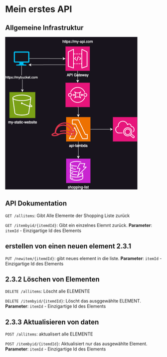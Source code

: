 # Mein erstes API

## Allgemeine Infrastruktur
![](./images/Infrastructure.png)

## API Dokumentation

`GET /allitems`: Gibt Alle Elemente der Shopping Liste zurück

`GET /itembyid/{itemdId}`: Gibt ein einzelnes Elemnt zurück.
**Parameter**: `itemId` - Einzigartige Id des Elements

## erstellen von einen neuen element 2.3.1
 
`PUT /newitem/{itemdId}`: gibt neues element in die liste.
**Parameter**: `itemId` - Einzigartige Id des Elements

## 2.3.2 Löschen von Elementen
`DELETE /allitems`: Löscht alle ELEMENTE

`DELETE /itembyid/{itemdId}`: Löscht das ausggewählte ELEMENT.
**Parameter**: `itemId` - Einzigartige Id des Elements

## 2.3.3 Aktualisieren von daten 
`POST /allitems`: aktualisert alle ELEMENTE

`POST /itembyid/{itemdId}`: Aktualisiert nur das ausgewählte Element.
**Parameter**: `itemId` - Einzigartige Id des Elements

